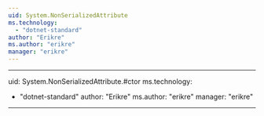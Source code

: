 ```yaml
---
uid: System.NonSerializedAttribute
ms.technology: 
  - "dotnet-standard"
author: "Erikre"
ms.author: "erikre"
manager: "erikre"
---
```


---
uid: System.NonSerializedAttribute.#ctor
ms.technology: 
  - "dotnet-standard"
author: "Erikre"
ms.author: "erikre"
manager: "erikre"
---

